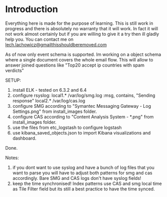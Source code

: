 # Introduction
Everything here is made for the purpose of learning. This is still work in progress and there is absolutely no warranty that it will work. In fact it will not work almost certainly but if you are willing to give it a try then ill gladly help you.
You can contact me on lech.lachowicz@gmailthisshouldberemoved.com

As of now only event schema is supported. Im working on a object schema where a single document covers the whole email flow. This will allow to answer joined questions like "Top20 accept ip countries with spam verdicts"

SETUP:
1. install ELK - tested on 6.3.2 and 6.4
2. configure rsyslog:
local1.*                                                /var/log/smg.log
:msg, contains, "Sending response"
local2.*                                                /var/log/cas.log
3. configure SMG according to "Symantec Messaging Gateway - Log Settings.png" from install_images folder.
4. configure CAS according to "Content Analysis System - *.png" from install_images folder.
5. use the files from etc_logstash to configure logstash
6. use kibana_saved_objects.json to import Kibana visualizations and dashboard.

Done.

Notes:
1. if you dont want to use syslog and have a bunch of log files that you want to parse you will have to adjust both patterns for smg and cas accordingly. Bare SMG and CAS logs don't have syslog fields!
2. keep the time synchronised! Index patterns use CAS and smg local time as Tile Filter field but its still a best practice to have the time synced.






